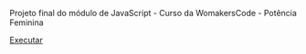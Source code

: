 Projeto final do módulo de JavaScript - Curso da WomakersCode - Potência Feminina

<a href="https://fabi-trindade.github.io/Intro-Star-Wars/"> Executar </a>